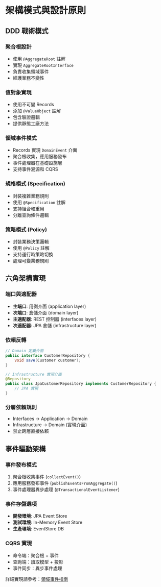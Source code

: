 # 架構模式與設計原則

## DDD 戰術模式

### 聚合根設計

- 使用 `@AggregateRoot` 註解
- 實現 `AggregateRootInterface`
- 負責收集領域事件
- 維護業務不變性

### 值對象實現

- 使用不可變 Records
- 添加 `@ValueObject` 註解
- 包含驗證邏輯
- 提供靜態工廠方法

### 領域事件模式

- Records 實現 `DomainEvent` 介面
- 聚合根收集，應用服務發布
- 事件處理器在基礎設施層
- 支持事件溯源和 CQRS

### 規格模式 (Specification)

- 封裝複雜業務規則
- 使用 `@Specification` 註解
- 支持組合和重用
- 分離查詢條件邏輯

### 策略模式 (Policy)

- 封裝業務決策邏輯
- 使用 `@Policy` 註解
- 支持運行時策略切換
- 處理可變業務規則

## 六角架構實現

### 端口與適配器

- **主端口**: 用例介面 (application layer)
- **次端口**: 倉儲介面 (domain layer)
- **主適配器**: REST 控制器 (interfaces layer)
- **次適配器**: JPA 倉儲 (infrastructure layer)

### 依賴反轉

```java
// Domain 定義介面
public interface CustomerRepository {
    void save(Customer customer);
}

// Infrastructure 實現介面
@Repository
public class JpaCustomerRepository implements CustomerRepository {
    // JPA 實現
}
```

### 分層依賴規則

- Interfaces → Application → Domain
- Infrastructure → Domain (實現介面)
- 禁止跨層直接依賴

## 事件驅動架構

### 事件發布模式

1. 聚合根收集事件 (`collectEvent()`)
2. 應用服務發布事件 (`publishEventsFromAggregate()`)
3. 事件處理器異步處理 (`@TransactionalEventListener`)

### 事件存儲選項

- **開發環境**: JPA Event Store
- **測試環境**: In-Memory Event Store  
- **生產環境**: EventStore DB

### CQRS 實現

- 命令端：聚合根 + 事件
- 查詢端：讀取模型 + 投影
- 事件同步：異步事件處理

詳細實現請參考：[領域事件指南](domain-events.md)
